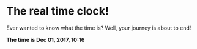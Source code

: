 # The real time clock!

Ever wanted to know what the time is? Well, your journey is about to end!

**The time is Dec 01, 2017, 10:16**